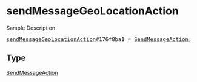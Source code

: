 # sendMessageGeoLocationAction

Sample Description

<pre>
<a href="../constructor/sendMessageGeoLocationAction.md">sendMessageGeoLocationAction</a>#176f8ba1 = <a href="../type/SendMessageAction.md">SendMessageAction</a>;</pre>

## Type

<a href="../type/SendMessageAction.md">SendMessageAction</a>
